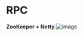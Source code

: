 # RPC
**ZooKeeper + Netty**
![image](https://github.com/user-attachments/assets/32b89a42-6fc4-4d57-a7a0-3404209a398b)
